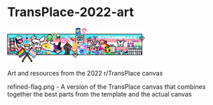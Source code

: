 # TransPlace-2022-art

![Refined flag](refined-flag.png)

Art and resources from the 2022 r/TransPlace canvas

refined-flag.png - A version of the TransPlace canvas that combines together the best parts from the template and the actual canvas
